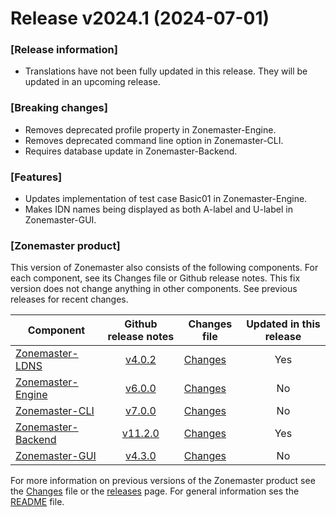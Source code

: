 # Release v2024.1 (2024-07-01)

### [Release information]
 - Translations have not been fully updated in this release. They will be updated in an upcoming release.

### [Breaking changes]
 - Removes deprecated profile property in Zonemaster-Engine.
 - Removes deprecated command line option in Zonemaster-CLI.
 - Requires database update in Zonemaster-Backend.

### [Features]
 - Updates implementation of test case Basic01 in Zonemaster-Engine.
 - Makes IDN names being displayed as both A-label and U-label in Zonemaster-GUI.

### [Zonemaster product]
This version of Zonemaster also consists of the following components. For each component, see its Changes file or Github release notes. This fix version does not change anything in other components. See previous releases for recent changes.

Component | Github release notes | Changes file | Updated in this release
------------------------|:-----------------------:|---------------------------------|:----:
[Zonemaster-LDNS]      | [v4.0.2][ldns-tag]        | [Changes][ldns-Changes]          | Yes
[Zonemaster-Engine]    | [v6.0.0][engine-tag]    | [Changes][engine-Changes]       | No
[Zonemaster-CLI]          | [v7.0.0][cli-tag]           | [Changes][cli-Changes]              | No
[Zonemaster-Backend] | [v11.2.0][backend-tag] | [Changes][backend-Changes]   | Yes
[Zonemaster-GUI]         | [v4.3.0][gui-tag]          | [Changes][gui-Changes]            | No

For more information on previous versions of the Zonemaster product see the [Changes][zonemaster-Changes] file or the [releases] page. For general information ses the [README] file.

[README]: https://github.com/zonemaster/zonemaster/blob/master/README.md
[releases]: https://github.com/zonemaster/zonemaster/releases

[ldns-tag]: https://github.com/zonemaster/zonemaster-ldns/releases/tag/v4.0.2
[engine-tag]: https://github.com/zonemaster/zonemaster-engine/releases/tag/v6.0.0
[cli-tag]: https://github.com/zonemaster/zonemaster-cli/releases/tag/v7.0.0
[backend-tag]: https://github.com/zonemaster/zonemaster-backend/releases/tag/v11.2.0
[gui-tag]: https://github.com/zonemaster/zonemaster-gui/releases/tag/v4.3.0

[zonemaster-Changes]: https://github.com/dotse/zonemaster/blob/master/Changes
[ldns-Changes]: https://github.com/zonemaster/zonemaster-ldns/blob/master/Changes
[engine-Changes]: https://github.com/zonemaster/zonemaster-engine/blob/master/Changes
[cli-Changes]: https://github.com/zonemaster/zonemaster-cli/blob/master/Changes
[backend-Changes]: https://github.com/zonemaster/zonemaster-backend/blob/master/Changes
[gui-Changes]: https://github.com/zonemaster/zonemaster-gui/blob/master/Changes

[Zonemaster-LDNS]: https://github.com/zonemaster/zonemaster-ldns
[Zonemaster-Engine]: https://github.com/zonemaster/zonemaster-engine
[Zonemaster-CLI]: https://github.com/zonemaster/zonemaster-cli
[Zonemaster-Backend]: https://github.com/zonemaster/zonemaster-backend
[Zonemaster-GUI]: https://github.com/zonemaster/zonemaster-gui


